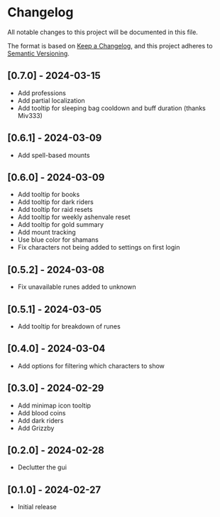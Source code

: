 # Changelog

All notable changes to this project will be documented in this file.

The format is based on [Keep a Changelog](https://keepachangelog.com/en/1.1.0/),
and this project adheres to [Semantic Versioning](https://semver.org/spec/v2.0.0.html).

## [0.7.0] - 2024-03-15

- Add professions
- Add partial localization
- Add tooltip for sleeping bag cooldown and buff duration (thanks Miv333)

## [0.6.1] - 2024-03-09

- Add spell-based mounts

## [0.6.0] - 2024-03-09

- Add tooltip for books
- Add tooltip for dark riders
- Add tooltip for raid resets
- Add tooltip for weekly ashenvale reset
- Add tooltip for gold summary
- Add mount tracking
- Use blue color for shamans
- Fix characters not being added to settings on first login

## [0.5.2] - 2024-03-08

- Fix unavailable runes added to unknown

## [0.5.1] - 2024-03-05

- Add tooltip for breakdown of runes

## [0.4.0] - 2024-03-04

- Add options for filtering which characters to show

## [0.3.0] - 2024-02-29

- Add minimap icon tooltip
- Add blood coins
- Add dark riders
- Add Grizzby

## [0.2.0] - 2024-02-28

- Declutter the gui

## [0.1.0] - 2024-02-27

 - Initial release
